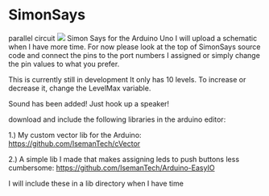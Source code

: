 # SimonSays

parallel circuit
![](https://github.com/izz-j/SimonSays/raw/master/arduino-circuit.gif)
Simon Says for the Arduino Uno
I will upload a schematic when I have more time. For now please look at the top of SimonSays source code and connect the pins to the
port numbers I assigned or simply change the pin values to what you prefer.

This is currently still in development
It only has 10 levels.  To increase or decrease it, change the LevelMax variable.

Sound has been added! Just hook up a speaker!

download and include the following libraries in the arduino editor:

1.) My custom vector lib for the Arduino: https://github.com/IsemanTech/cVector

2.) A simple lib I made that makes assigning leds to push buttons less cumbersome: 
https://github.com/IsemanTech/Arduino-EasyIO


I will include these in a lib directory when I have time  







